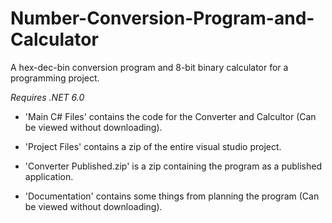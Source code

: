 # Number-Conversion-Program-and-Calculator
A hex-dec-bin conversion program and 8-bit binary calculator for a programming project.

*Requires .NET 6.0*


- 'Main C# Files' contains the code for the Converter and Calcultor (Can be viewed without downloading).

- 'Project Files' contains a zip of the entire visual studio project.

- 'Converter Published.zip' is a zip containing the program as a published application.

- 'Documentation' contains some things from planning the program (Can be viewed without downloading).
